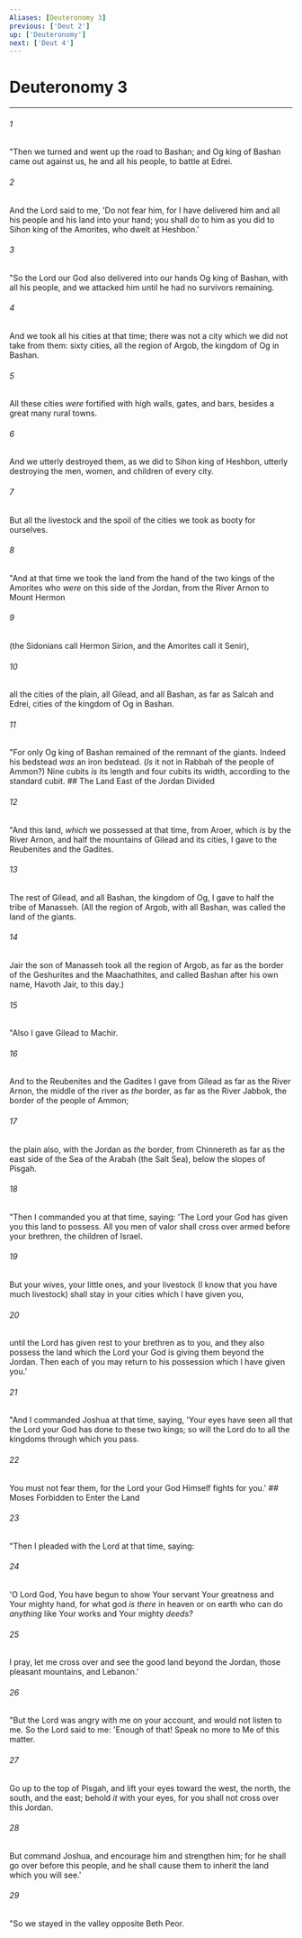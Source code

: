 ```yaml
---
Aliases: [Deuteronomy 3]
previous: ['Deut 2']
up: ['Deuteronomy']
next: ['Deut 4']
---
```

# Deuteronomy 3

***


###### 1 
"Then we turned and went up the road to Bashan; and Og king of Bashan came out against us, he and all his people, to battle at Edrei. 

###### 2 
And the Lord said to me, 'Do not fear him, for I have delivered him and all his people and his land into your hand; you shall do to him as you did to Sihon king of the Amorites, who dwelt at Heshbon.' 

###### 3 
"So the Lord our God also delivered into our hands Og king of Bashan, with all his people, and we attacked him until he had no survivors remaining. 

###### 4 
And we took all his cities at that time; there was not a city which we did not take from them: sixty cities, all the region of Argob, the kingdom of Og in Bashan. 

###### 5 
All these cities _were_ fortified with high walls, gates, and bars, besides a great many rural towns. 

###### 6 
And we utterly destroyed them, as we did to Sihon king of Heshbon, utterly destroying the men, women, and children of every city. 

###### 7 
But all the livestock and the spoil of the cities we took as booty for ourselves. 

###### 8 
"And at that time we took the land from the hand of the two kings of the Amorites who _were_ on this side of the Jordan, from the River Arnon to Mount Hermon 

###### 9 
(the Sidonians call Hermon Sirion, and the Amorites call it Senir), 

###### 10 
all the cities of the plain, all Gilead, and all Bashan, as far as Salcah and Edrei, cities of the kingdom of Og in Bashan. 

###### 11 
"For only Og king of Bashan remained of the remnant of the giants. Indeed his bedstead _was_ an iron bedstead. (_Is_ it not in Rabbah of the people of Ammon?) Nine cubits _is_ its length and four cubits its width, according to the standard cubit. ## The Land East of the Jordan Divided 

###### 12 
"And this land, _which_ we possessed at that time, from Aroer, which _is_ by the River Arnon, and half the mountains of Gilead and its cities, I gave to the Reubenites and the Gadites. 

###### 13 
The rest of Gilead, and all Bashan, the kingdom of Og, I gave to half the tribe of Manasseh. (All the region of Argob, with all Bashan, was called the land of the giants. 

###### 14 
Jair the son of Manasseh took all the region of Argob, as far as the border of the Geshurites and the Maachathites, and called Bashan after his own name, Havoth Jair, to this day.) 

###### 15 
"Also I gave Gilead to Machir. 

###### 16 
And to the Reubenites and the Gadites I gave from Gilead as far as the River Arnon, the middle of the river as _the_ border, as far as the River Jabbok, the border of the people of Ammon; 

###### 17 
the plain also, with the Jordan as _the_ border, from Chinnereth as far as the east side of the Sea of the Arabah (the Salt Sea), below the slopes of Pisgah. 

###### 18 
"Then I commanded you at that time, saying: 'The Lord your God has given you this land to possess. All you men of valor shall cross over armed before your brethren, the children of Israel. 

###### 19 
But your wives, your little ones, and your livestock (I know that you have much livestock) shall stay in your cities which I have given you, 

###### 20 
until the Lord has given rest to your brethren as to you, and they also possess the land which the Lord your God is giving them beyond the Jordan. Then each of you may return to his possession which I have given you.' 

###### 21 
"And I commanded Joshua at that time, saying, 'Your eyes have seen all that the Lord your God has done to these two kings; so will the Lord do to all the kingdoms through which you pass. 

###### 22 
You must not fear them, for the Lord your God Himself fights for you.' ## Moses Forbidden to Enter the Land 

###### 23 
"Then I pleaded with the Lord at that time, saying: 

###### 24 
'O Lord God, You have begun to show Your servant Your greatness and Your mighty hand, for what god _is there_ in heaven or on earth who can do _anything_ like Your works and Your mighty _deeds?_ 

###### 25 
I pray, let me cross over and see the good land beyond the Jordan, those pleasant mountains, and Lebanon.' 

###### 26 
"But the Lord was angry with me on your account, and would not listen to me. So the Lord said to me: 'Enough of that! Speak no more to Me of this matter. 

###### 27 
Go up to the top of Pisgah, and lift your eyes toward the west, the north, the south, and the east; behold _it_ with your eyes, for you shall not cross over this Jordan. 

###### 28 
But command Joshua, and encourage him and strengthen him; for he shall go over before this people, and he shall cause them to inherit the land which you will see.' 

###### 29 
"So we stayed in the valley opposite Beth Peor.
